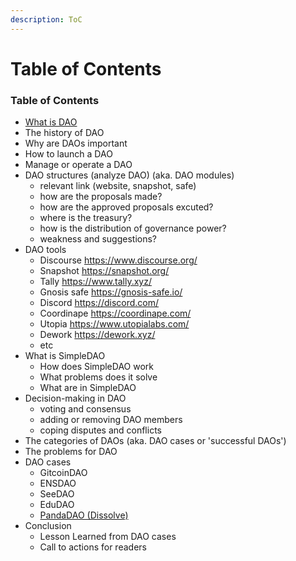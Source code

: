 ```yaml
---
description: ToC
---
```


# Table of Contents

### Table of Contents

* [What is DAO](https://mirror.xyz/bobjiang.eth/dWOoDJGp7TKmLrAFO85ld9yAyJF8iRfafgrdHx162Cc)
* The history of DAO
* Why are DAOs important
* How to launch a DAO
* Manage or operate a DAO
* DAO structures (analyze DAO) (aka. DAO modules)
  * relevant link (website, snapshot, safe)
  * how are the proposals made?
  * how are the approved proposals excuted?
  * where is the treasury?
  * how is the distribution of governance power?
  * weakness and suggestions?
* DAO tools
  * Discourse https://www.discourse.org/
  * Snapshot https://snapshot.org/
  * Tally https://www.tally.xyz/
  * Gnosis safe https://gnosis-safe.io/
  * Discord https://discord.com/
  * Coordinape https://coordinape.com/
  * Utopia https://www.utopialabs.com/
  * Dework https://dework.xyz/
  * etc
* What is SimpleDAO
  * How does SimpleDAO work
  * What problems does it solve
  * What are in SimpleDAO
* Decision-making in DAO
  * voting and consensus
  * adding or removing DAO members
  * coping disputes and conflicts
* The categories of DAOs (aka. DAO cases or 'successful DAOs')
* The problems for DAO
* DAO cases
  * GitcoinDAO
  * ENSDAO
  * SeeDAO
  * EduDAO
  * [PandaDAO (Dissolve)](https://mp.weixin.qq.com/s/fvgBytfuT0Tfo\_g0UAaEJw)
* Conclusion
  * Lesson Learned from DAO cases
  * Call to actions for readers
